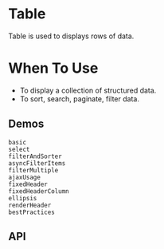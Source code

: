 # Table

<!--single-column-->

Table is used to displays rows of data.

# When To Use

- To display a collection of structured data.
- To sort, search, paginate, filter data.

## Demos

```demo
basic
select
filterAndSorter
asyncFilterItems
filterMultiple
ajaxUsage
fixedHeader
fixedHeaderColumn
ellipsis
renderHeader
bestPractices
```

## API
